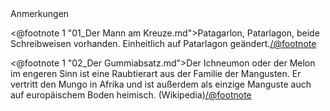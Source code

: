 <div class="anmerkungen">Anmerkungen</div>

<@footnote 1 "01_Der Mann am Kreuze.md">Patagarlon, Patarlagon, beide Schreibweisen vorhanden. Einheitlich auf Patarlagon geändert.</@footnote>

<@footnote 1 "02_Der Gummiabsatz.md">Der Ichneumon oder der Melon im engeren
Sinn ist eine Raubtierart aus der Familie der Mangusten. Er vertritt den Mungo
in Afrika und ist außerdem als einzige Manguste auch auf europäischem Boden
heimisch. (Wikipedia)</@footnote>

